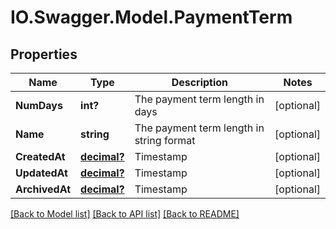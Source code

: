 # IO.Swagger.Model.PaymentTerm
## Properties

Name | Type | Description | Notes
------------ | ------------- | ------------- | -------------
**NumDays** | **int?** | The payment term length in days | [optional] 
**Name** | **string** | The payment term length in string format | [optional] 
**CreatedAt** | [**decimal?**](BigDecimal.md) | Timestamp | [optional] 
**UpdatedAt** | [**decimal?**](BigDecimal.md) | Timestamp | [optional] 
**ArchivedAt** | [**decimal?**](BigDecimal.md) | Timestamp | [optional] 

[[Back to Model list]](../README.md#documentation-for-models) [[Back to API list]](../README.md#documentation-for-api-endpoints) [[Back to README]](../README.md)

